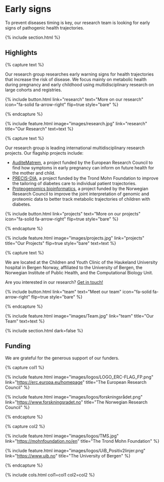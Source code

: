 ---
---

# Early signs

To prevent diseases timing is key, our research team is looking for early signs of pathogenic health trajectories.

{% include section.html %}

## Highlights

{% capture text %}

Our research group researches early warning signs for health trajectories that increase the risk of disease. We focus mainly on metabolic health during pregnancy and early childhood using multidisciplinary research on large cohorts and registries.

{%
  include button.html
  link="research"
  text="More on our research"
  icon="fa-solid fa-arrow-right"
  flip=true
  style="bare"
%}

{% endcapture %}

{%
  include feature.html
  image="images/research.jpg"
  link="research"
  title="Our Research"
  text=text
%}

{% capture text %}

Our research group is leading international multidisciplinary research projects. Our flagship projects include:
- [AuditeMatrem](https://cordis.europa.eu/project/id/101171420), a project funded by the European Research Council to find how symptoms in early pregnancy can inform on future health for the mother and child.
- [PRECIS-DIA](https://mohnfoundation.no/en/https-mohnfoundation-no-en-thematic-initiatives-womens-health/diabetes-precision-medicine), a project funded by the Trond Mohn Foundation to improve the tailoring of diabetes care to individual patient trajectories.
- [Proteogenomics bioinformatics](https://prosjektbanken.forskningsradet.no/project/FORISS/301178), a project funded by the Norwegian Research Council to improve the joint interpretation of genomic and proteomic data to better track metabolic trajectories of children with diabetes.


{%
  include button.html
  link="projects"
  text="More on our projects"
  icon="fa-solid fa-arrow-right"
  flip=true
  style="bare"
%}

{% endcapture %}

{%
  include feature.html
  image="images/projects.jpg"
  link="projects"
  title="Our Projects"
  flip=true
  style="bare"
  text=text
%}

{% capture text %}

We are located at the Children and Youth Clinic of the Haukeland University hospital in Bergen Norway, affiliated to the University of Bergen, the Norwegian Institute of Public Health, and the Computational Biology Unit.

Are you interested in our research? [Get in touch!](mailto:marc.vaudel@uib.no)

{%
  include button.html
  link="team"
  text="Meet our team"
  icon="fa-solid fa-arrow-right"
  flip=true
  style="bare"
%}

{% endcapture %}

{%
  include feature.html
  image="images/Team.jpg"
  link="team"
  title="Our Team"
  text=text
%}


{% include section.html dark=false %}

## Funding

We are grateful for the generous support of our funders.

{% capture col1 %}

{%
  include feature.html
  image="images/logos/LOGO_ERC-FLAG_FP.png"
  link="https://erc.europa.eu/homepage"
  title="The European Research Council"
%}

{%
  include feature.html
  image="images/logos/forskningsrådet.png"
  link="https://www.forskningsradet.no"
  title="The Norwegian Research Council"
%}

{% endcapture %}

{% capture col2 %}

{%
  include feature.html
  image="images/logos/TMS.jpg"
  link="https://mohnfoundation.no/en"
  title="The Trond Mohn Foundation"
%}

{%
  include feature.html
  image="images/logos/UiB_Positiv2linjer.png"
  link="https://www.uib.no"
  title="The University of Bergen"
%}

{% endcapture %}

{% include cols.html col1=col1 col2=col2 %}
